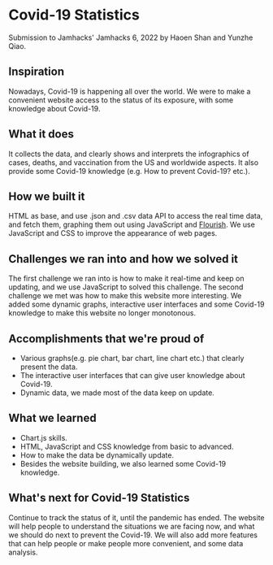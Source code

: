 # Covid-19 Statistics
Submission to Jamhacks' Jamhacks 6, 2022 by Haoen Shan and Yunzhe Qiao.
## Inspiration
Nowadays, Covid-19 is happening all over the world. We were to make a convenient website access to the status of its exposure, with some knowledge about Covid-19.
## What it does
It collects the data, and clearly shows and interprets the infographics of cases, deaths, and vaccination from the US and worldwide aspects. It also provide some Covid-19 knowledge (e.g. How to prevent Covid-19? etc.).
## How we built it
HTML as base, and use .json and .csv data API to access the real time data, and fetch them, graphing them out using JavaScript and [Flourish](https://flourish.studio/). We use JavaScript and CSS to improve the appearance of web pages.
## Challenges we ran into and how we solved it
The first challenge we ran into is how to make it real-time and keep on updating, and we use JavaScript to solved this challenge. The second challenge we met was how to make this website more interesting. We added some dynamic graphs, interactive user interfaces and some Covid-19 knowledge to make this website no longer monotonous.
## Accomplishments that we're proud of
- Various graphs(e.g. pie chart, bar chart, line chart etc.)  that clearly present the data.
- The interactive user interfaces that can give user knowledge about Covid-19.
- Dynamic data, we made most of the data keep on update.
## What we learned
- Chart.js skills.
- HTML, JavaScript and CSS knowledge from basic to advanced.
- How to make the data be dynamically update.
- Besides the website building, we also learned some Covid-19 knowledge.
## What's next for Covid-19 Statistics
Continue to track the status of it, until the pandemic has ended. The website will help people to understand the situations we are facing now, and what we should do next to prevent the Covid-19. We will also add more features that can help people or make people more convenient, and some data analysis.
